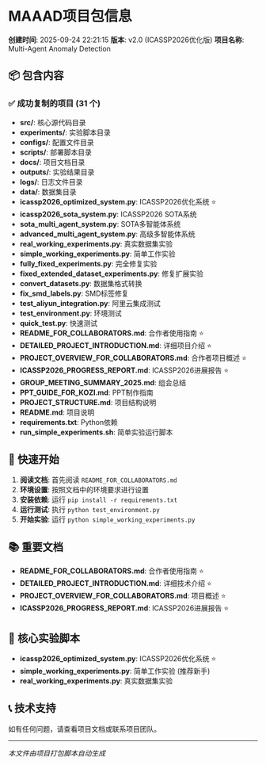 # MAAAD项目包信息

**创建时间**: 2025-09-24 22:21:15
**版本**: v2.0 (ICASSP2026优化版)
**项目名称**: Multi-Agent Anomaly Detection

## 📦 包含内容

### ✅ 成功复制的项目 (31 个)

- **src/**: 核心源代码目录
- **experiments/**: 实验脚本目录
- **configs/**: 配置文件目录
- **scripts/**: 部署脚本目录
- **docs/**: 项目文档目录
- **outputs/**: 实验结果目录
- **logs/**: 日志文件目录
- **data/**: 数据集目录
- **icassp2026_optimized_system.py**: ICASSP2026优化系统 ⭐
- **icassp2026_sota_system.py**: ICASSP2026 SOTA系统
- **sota_multi_agent_system.py**: SOTA多智能体系统
- **advanced_multi_agent_system.py**: 高级多智能体系统
- **real_working_experiments.py**: 真实数据集实验
- **simple_working_experiments.py**: 简单工作实验
- **fully_fixed_experiments.py**: 完全修复实验
- **fixed_extended_dataset_experiments.py**: 修复扩展实验
- **convert_datasets.py**: 数据集格式转换
- **fix_smd_labels.py**: SMD标签修复
- **test_aliyun_integration.py**: 阿里云集成测试
- **test_environment.py**: 环境测试
- **quick_test.py**: 快速测试
- **README_FOR_COLLABORATORS.md**: 合作者使用指南 ⭐
- **DETAILED_PROJECT_INTRODUCTION.md**: 详细项目介绍 ⭐
- **PROJECT_OVERVIEW_FOR_COLLABORATORS.md**: 合作者项目概述 ⭐
- **ICASSP2026_PROGRESS_REPORT.md**: ICASSP2026进展报告 ⭐
- **GROUP_MEETING_SUMMARY_2025.md**: 组会总结
- **PPT_GUIDE_FOR_KOZI.md**: PPT制作指南
- **PROJECT_STRUCTURE.md**: 项目结构说明
- **README.md**: 项目说明
- **requirements.txt**: Python依赖
- **run_simple_experiments.sh**: 简单实验运行脚本

## 🚀 快速开始

1. **阅读文档**: 首先阅读 `README_FOR_COLLABORATORS.md`
2. **环境设置**: 按照文档中的环境要求进行设置
3. **安装依赖**: 运行 `pip install -r requirements.txt`
4. **运行测试**: 执行 `python test_environment.py`
5. **开始实验**: 运行 `python simple_working_experiments.py`

## 📚 重要文档

- **README_FOR_COLLABORATORS.md**: 合作者使用指南 ⭐
- **DETAILED_PROJECT_INTRODUCTION.md**: 详细技术介绍 ⭐
- **PROJECT_OVERVIEW_FOR_COLLABORATORS.md**: 项目概述 ⭐
- **ICASSP2026_PROGRESS_REPORT.md**: ICASSP2026进展报告 ⭐

## 🎯 核心实验脚本

- **icassp2026_optimized_system.py**: ICASSP2026优化系统 ⭐
- **simple_working_experiments.py**: 简单工作实验 (推荐新手)
- **real_working_experiments.py**: 真实数据集实验

## 📞 技术支持

如有任何问题，请查看项目文档或联系项目团队。

---
*本文件由项目打包脚本自动生成*
